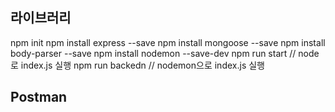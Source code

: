 ## 라이브러리

npm init
npm install express --save
npm install mongoose --save
npm install body-parser --save
npm install nodemon --save-dev
npm run start // node로 index.js 실행
npm run backedn // nodemon으로 index.js 실행

## Postman
